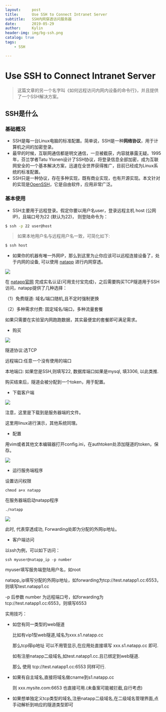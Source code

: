 ```yaml
---
layout:     post
title:      Use SSH to Connect Intranet Server
subtitle:   SSH内网穿透访问服务器
date:       2019-05-29
author:     Kylin
header-img: img/bg-ssh.png
catalog: true
tags:
    - SSH

---
```


# Use SSH to Connect Intranet Server



> 这篇文章的另一个名字叫《如何远程访问内网内设备的命令行》，并且提供了一个SSH解决方案。



## SSH是什么

### 基础概况

- SSH是每一台Linux电脑的标准配置。简单说，SSH是一种**网络协议**，用于计算机之间的加密登录。
- 最早的时候，互联网通信都是明文通信，一旦被截获，内容就暴露无疑。1995年，芬兰学者Tatu Ylonen设计了SSH协议，将登录信息全部加密，成为互联网安全的一个基本解决方案，迅速在全世界获得推广，目前已经成为Linux系统的标准配置。
- SSH只是一种协议，存在多种实现，既有商业实现，也有开源实现。本文针对的实现是[OpenSSH](http://www.openssh.com/)，它是自由软件，应用非常广泛。

### 基本使用

- SSH主要用于远程登录。假定你要以用户名user，登录远程主机 host (公网IP)，且端口号为22 (默认为22)， 则登陆命令为：

```bash
$ ssh -p 22 user@host
```

> 如果本地用户名与远程用户名一致，可简化如下:

```bash
$ ssh host
```



- 如果你的机器有唯一外网IP，那么到这里为止你应该可以远程连接设备了，处于内网的设备, 可以使用 [natapp](https://natapp.cn/) 进行内网穿透。

![](http://kylinhub.oss-cn-shanghai.aliyuncs.com/2019-09-09-ssh3.png)

在 [natapp官网](https://natapp.cn/) 完成实名认证(可用支付宝完成)，之后需要购买TCP隧道用于SSH访问，natapp提供了几种选择：

（1）免费隧道: 域名/端口随机,且不定时强制更换

（2）多种需求付费: 固定域名/端口，多种流量套餐



如果只需要在实验室内网跑跑数据，其实最便宜的套餐即可满足需求。

- 购买

![](http://kylinhub.oss-cn-shanghai.aliyuncs.com/2019-09-09-ssh5.png)

隧道协议:选TCP

远程端口:任意一个没有使用的端口

本地端口: 如果您是SSH,则填写22, 数据库端口如果是mysql, 填3306, 以此类推.

购买结束后，隧道会被分配到一个token，用于配置。



- 下载客户端

![](http://kylinhub.oss-cn-shanghai.aliyuncs.com/2019-09-09-ssh4.png)

注意，这里是下载到是服务器端的文件。

这里用linux进行演示，其他系统同理。



- 配置

用vim或者其他文本编辑器打开config.ini，在authtoken处添加隧道的token，保存。

![](http://kylinhub.oss-cn-shanghai.aliyuncs.com/2019-09-09-ssh2.png)



- 运行服务端程序

设置访问权限

```
chmod a+x natapp
```

在服务器端启动natapp程序

```bash
./natapp
```

![](http://kylinhub.oss-cn-shanghai.aliyuncs.com/2019-09-09-ssh1.png)

此时, 代表穿透成功, Forwarding处即为分配的外网ip地址。



- 客户端访问

以ssh为例，可以如下访问：

```
ssh myuser@natapp_ip -p number
```

myuser填写服务端登陆用户名，如root

natapp_ip填写分配的外网ip地址，如forwarding为tcp://test.natapp1.cc:6553，则填写test.natapp1.cc

-p 后参数 number 为远程端口号，如forwarding为tcp://test.natapp1.cc:6553，则填写6553



实用技巧：

- 如您有同一类型的web隧道

  比如有vip1型web隧道,域名为xxx.s1.natapp.cc

  那么tcp得ip地址 可以不用管显示,在应用处直接填写 xxx.s1.natapp.cc 即可.

  如有注册natapp二级域名,如test.natapp1.cc.且已绑定到web隧道.

  那么 使用 tcp://test.natapp1.cc:6553 同样可行.

- 如果有自主域名,直接将域名做cname到s1.natapp.cc

  则 xxx.mysite.com:6653 也直接可用.(未备案可能被拦截,自行考虑)

- 如果想单独定义tcp类型的域名,注册natapp二级域名,在二级域名管理界面,点手动解析到响应的隧道类型即可